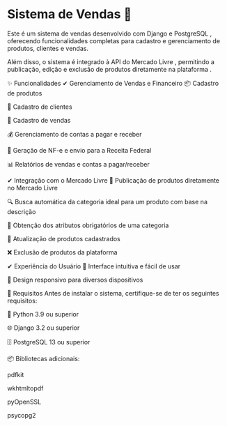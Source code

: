 
 # Sistema de Vendas 🚀

Este é um sistema de vendas desenvolvido com Django e PostgreSQL , oferecendo funcionalidades completas para cadastro e gerenciamento de produtos, clientes e vendas.

Além disso, o sistema é integrado à API do Mercado Livre , permitindo a publicação, edição e exclusão de produtos diretamente na plataforma .

✨ Funcionalidades
✔ Gerenciamento de Vendas e Financeiro
📦 Cadastro de produtos

👥 Cadastro de clientes

🛒 Cadastro de vendas

💰 Gerenciamento de contas a pagar e receber

🧾 Geração de NF-e e envio para a Receita Federal

📊 Relatórios de vendas e contas a pagar/receber

✔ Integração com o Mercado Livre
🚀 Publicação de produtos diretamente no Mercado Livre

🔍 Busca automática da categoria ideal para um produto com base na descrição

📝 Obtenção dos atributos obrigatórios de uma categoria

🔄 Atualização de produtos cadastrados

❌ Exclusão de produtos da plataforma

✔ Experiência do Usuário
🎨 Interface intuitiva e fácil de usar

📱 Design responsivo para diversos dispositivos

📌 Requisitos
Antes de instalar o sistema, certifique-se de ter os seguintes requisitos:

🐍 Python 3.9 ou superior

🌐 Django 3.2 ou superior

🗄️ PostgreSQL 13 ou superior

📦 Bibliotecas adicionais:

pdfkit

wkhtmltopdf

pyOpenSSL

psycopg2
